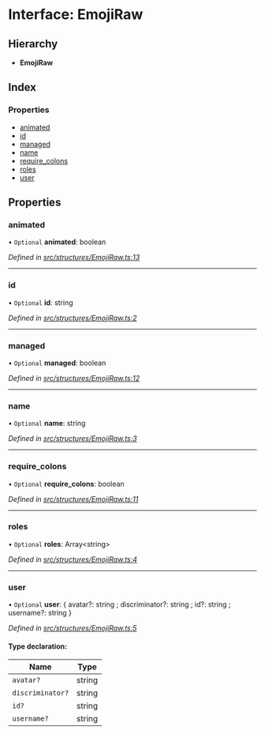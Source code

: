 # Interface: EmojiRaw

## Hierarchy

* **EmojiRaw**

## Index

### Properties

* [animated](_structures_emojiraw_.emojiraw.md#animated)
* [id](_structures_emojiraw_.emojiraw.md#id)
* [managed](_structures_emojiraw_.emojiraw.md#managed)
* [name](_structures_emojiraw_.emojiraw.md#name)
* [require\_colons](_structures_emojiraw_.emojiraw.md#require_colons)
* [roles](_structures_emojiraw_.emojiraw.md#roles)
* [user](_structures_emojiraw_.emojiraw.md#user)

## Properties

### animated

• `Optional` **animated**: boolean

*Defined in [src/structures/EmojiRaw.ts:13](https://github.com/ourcord/ourcord/blob/1388589/src/structures/EmojiRaw.ts#L13)*

___

### id

• `Optional` **id**: string

*Defined in [src/structures/EmojiRaw.ts:2](https://github.com/ourcord/ourcord/blob/1388589/src/structures/EmojiRaw.ts#L2)*

___

### managed

• `Optional` **managed**: boolean

*Defined in [src/structures/EmojiRaw.ts:12](https://github.com/ourcord/ourcord/blob/1388589/src/structures/EmojiRaw.ts#L12)*

___

### name

• `Optional` **name**: string

*Defined in [src/structures/EmojiRaw.ts:3](https://github.com/ourcord/ourcord/blob/1388589/src/structures/EmojiRaw.ts#L3)*

___

### require\_colons

• `Optional` **require\_colons**: boolean

*Defined in [src/structures/EmojiRaw.ts:11](https://github.com/ourcord/ourcord/blob/1388589/src/structures/EmojiRaw.ts#L11)*

___

### roles

• `Optional` **roles**: Array<string\>

*Defined in [src/structures/EmojiRaw.ts:4](https://github.com/ourcord/ourcord/blob/1388589/src/structures/EmojiRaw.ts#L4)*

___

### user

• `Optional` **user**: { avatar?: string ; discriminator?: string ; id?: string ; username?: string  }

*Defined in [src/structures/EmojiRaw.ts:5](https://github.com/ourcord/ourcord/blob/1388589/src/structures/EmojiRaw.ts#L5)*

#### Type declaration:

Name | Type |
------ | ------ |
`avatar?` | string |
`discriminator?` | string |
`id?` | string |
`username?` | string |
